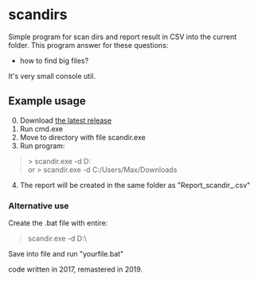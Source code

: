 # scandirs
Simple program for scan dirs and report result in CSV into the current folder. 
This program answer for these questions:
 - how to find big files?
 
 It's very small console util.
 
## Example usage
0. Download [the latest release](https://github.com/infnetdanpro/scandirs/releases)
1. Run cmd.exe
2. Move to directory with file scandir.exe
3. Run program: 
> \> scandir.exe -d D:\
or
> \> scandir.exe -d C:/Users/Max/Downloads

4. The report will be created in the same folder as "Report_scandir_<timestamp>.csv"


### Alternative use
Create the .bat file with entire: 
> scandir.exe -d D:\ 

Save into file and run "yourfile.bat" 


code written in 2017, remastered in 2019.

